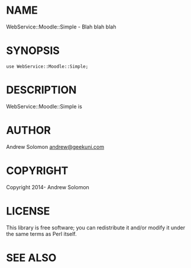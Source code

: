 # NAME

WebService::Moodle::Simple - Blah blah blah

# SYNOPSIS

    use WebService::Moodle::Simple;

# DESCRIPTION

WebService::Moodle::Simple is

# AUTHOR

Andrew Solomon <andrew@geekuni.com>

# COPYRIGHT

Copyright 2014- Andrew Solomon

# LICENSE

This library is free software; you can redistribute it and/or modify
it under the same terms as Perl itself.

# SEE ALSO

